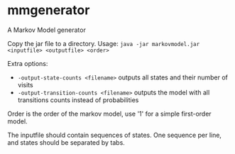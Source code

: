 # mmgenerator
A Markov Model generator

Copy the jar file to a directory.
Usage: `java -jar markovmodel.jar <inputfile> <outputfile> <order>`

Extra options:
- `-output-state-counts <filename>` outputs all states and their number of visits
- `-output-transition-counts <filename>` outputs the model with all transitions counts instead of probabilities

Order is the order of the markov model, use '1' for a simple first-order model.

The inputfile should contain sequences of states. One sequence per line, and states should be separated by tabs.